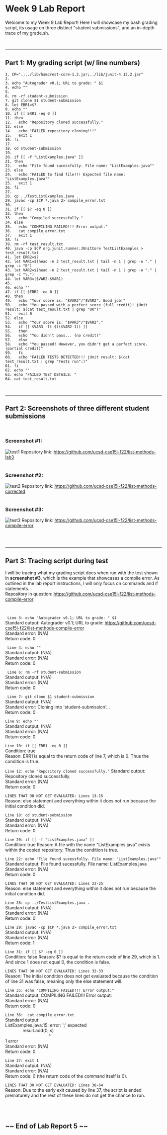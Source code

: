 # Week 9 Lab Report
Welcome to my Week 9 Lab Report! Here I will showcase my bash grading script, its usage on three distinct "student submissions", and an in-depth trace of my grade.sh.


<br/>

---

## Part 1: My grading script (w/ line numbers)
```
1. CP=".;../lib/hamcrest-core-1.3.jar;../lib/junit-4.13.2.jar"
2.
3. echo "Autograder v0.1; URL to grade: " $1
4. echo ""
5.
6. rm -rf student-submission
7. git clone $1 student-submission 
8. let ERR1=$?
9. echo ""
10. if [[ ERR1 -eq 0 ]]
11. then
12.   echo "Repository cloned successfully."
13. else
14.   echo "FAILED repository cloning!!!"
15.   exit 1
16. fi
17.
18. cd student-submission
19.
20. if [[ -f "ListExamples.java" ]]
21. then
22.   echo "File found sucessfully. File name: "ListExamples.java""
23. else
24.   echo "FAILED to find file!!! Expected file name: "ListExamples.java""
25.   exit 1
26. fi
27.
28. cp ../TestListExamples.java .
29. javac -cp $CP *.java 2> compile_error.txt
30.
31. if [[ $? -eq 0 ]]
32. then
33.   echo "Compiled successfully."
34. else
35.   echo "COMPILING FAILED!!! Error output:"
36.   cat compile_error.txt
37.   exit 1
38. fi
39. rm -rf test_result.txt
40. java -cp $CP org.junit.runner.JUnitCore TestListExamples > test_result.txt
41. let ERR2=$?
42. let VAR1=$(head -n 2 test_result.txt | tail -n 1 | grep -o "." | grep -c "E")
43. let VAR2=$(head -n 2 test_result.txt | tail -n 1 | grep -o "." | grep -c "\.")
44. let VAR3=($VAR2-$VAR1)
45. 
46. echo ""
47. if [[ $ERR2 -eq 0 ]]
48. then
49.   echo "Your score is: "$VAR2"/"$VAR2". Good job!"
50.   echo "You passed with a perfect score (full credit)! jUnit result: $(cat test_result.txt | grep "OK")"
51.   exit 0
52. else
53.   echo "Your score is: "$VAR3"/"$VAR2"."
54.   if [[ $VAR3 -lt $(($VAR2-1)) ]]
55.   then
56.   echo "You didn't pass... (no credit)"
57.   else
58.   echo "You passed! However, you didn't get a perfect score. (partial credit)"
59.   fi
60.   echo "FAILED TESTS DETECTED!!! jUnit result: $(cat test_result.txt | grep "Tests run":)"
61. fi
62. echo ""
63. echo "FAILED TEST DETAILS: " 
64. cat test_result.txt
```

<br/>

---

## Part 2: Screenshots of three different student submissions


<br/>


### Screenshot #1:
![test1](./week9images/grader1.png)
Repository link: 
https://github.com/ucsd-cse15l-f22/list-methods-lab3
<br/>
<br/>

### Screenshot #2:
![test2](./week9images/grader2.png)
Repository link:
https://github.com/ucsd-cse15l-f22/list-methods-corrected
<br/>
<br/>

### Screenshot #3:
![test3](./week9images/grader3.png)
Repository link:
https://github.com/ucsd-cse15l-f22/list-methods-compile-error

<br/>
<br/>

---

## Part 3: Tracing script during test
I will be tracing what my grading script does when run with the test shown in **screenshot #3**, which is the example that showcases a compile error. As outlined in the lab report instructions, I will only focus on commands and if statements.\
Repository in question: https://github.com/ucsd-cse15l-f22/list-methods-compile-error

<br/>

` Line 3: echo "Autograder v0.1; URL to grade: " $1`\
Standard output: Autograder v0.1; URL to grade:  https://github.com/ucsd-cse15l-f22/list-methods-compile-error \
Standard error: (N/A)\
Return code: 0

` Line 4: echo ""`\
Standard output: (N/A)\
Standard error: (N/A)\
Return code: 0

` Line 6: rm -rf student-submission`\
Standard output: (N/A)\
Standard error: (N/A)\
Return code: 0

` Line 7: git clone $1 student-submission`\
Standard output: (N/A)\
Standard error: Cloning into 'student-submission'...\
Return code: 0

`Line 9: echo ""`\
Standard output: (N/A)\
Standard error: (N/A)\
Return code: 0

`Line 10: if [[ ERR1 -eq 0 ]]`\
Condition: true\
Reason: ERR1 is equal to the return code of line 7, which is 0. Thus the condition is true.

`Line 12: echo "Repository cloned successfully."`
Standard output: Repository cloned successfully.\
Standard error: (N/A)\
Return code: 0

`LINES THAT DO NOT GET EVALUATED: Lines 13-15`\
Reason: else statement and everything within it does not run because the initial condition did.

`Line 18: cd student-submission`\
Standard output: (N/A)\
Standard error: (N/A)\
Return code: 0

`Line 20: if [[ -f "ListExamples.java" ]]`\
Condition: true
Reason: A file with the name "ListExamples.java" exists within the copied repository. Thus the condition is true.

`Line 22: echo "File found sucessfully. File name: "ListExamples.java""`\
Standard output: File found sucessfully. File name: ListExamples.java\
Standard error: (N/A)\
Return code: 0

`LINES THAT DO NOT GET EVALUATED: Lines 23-25`\
Reason: else statement and everything within it does not run because the initial condition did.

`Line 28: cp ../TestListExamples.java .`\
Standard output: (N/A)\
Standard error: (N/A)\
Return code: 0

`Line 29: javac -cp $CP *.java 2> compile_error.txt`\
Standard output: (N/A)\
Standard error: (N/A)\
Return code: 1 

`Line 31: if [[ $? -eq 0 ]]`\
Condition: false
Reason: $? is equal to the return code of line 29, which is 1. And since 1 does not equal 0, the condition is false.

`LINES THAT DO NOT GET EVALUATED: Lines 32-33`\
Reason: The initial condition does not get evaluated because the condition of line 31 was false, meaning only the else statement will.

`Line 35: echo "COMPILING FAILED!!! Error output:"`\
Standard output: COMPILING FAILED!!! Error output:\
Standard error: (N/A)\
Return code: 0

`Line 36:  cat compile_error.txt`\
Standard output:\
 ListExamples.java:15: error: ';' expected\
    result.add(0, s)\
          ^\
1 error\
Standard error: (N/A)\
Return code: 0

`Line 37: exit 1`\
Standard output: (N/A)\
Standard error: (N/A)\
Return code: 0 (the return code of the command itself is 0).

`LINES THAT DO NOT GET EVALUATED: Lines 38-64`\
Reason: Due to the early exit caused by line 37, the script is ended prematurely and the rest of these lines do not get the chance to run.

<br/>
<br/>

## ~~ End of Lab Report 5 ~~